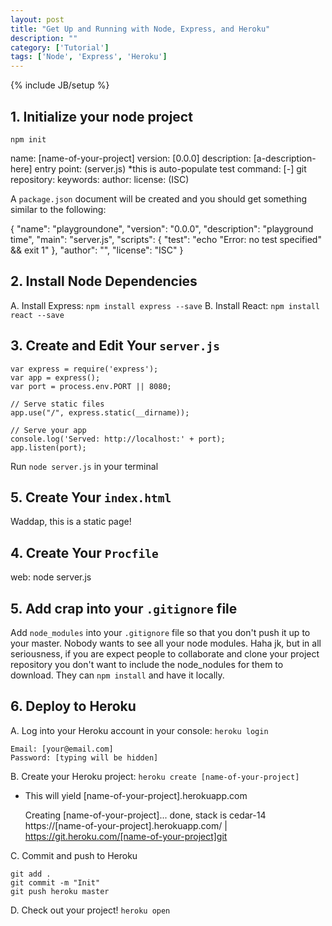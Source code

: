 ```yaml
---
layout: post
title: "Get Up and Running with Node, Express, and Heroku"
description: ""
category: ['Tutorial']
tags: ['Node', 'Express', 'Heroku']
---
```

{% include JB/setup %}

## 1. Initialize your node project

`npm init`

  name: [name-of-your-project]
  version: [0.0.0]
  description: [a-description-here]
  entry point: (server.js) *this is auto-populate
  test command: [-]
  git repository:
  keywords:
  author:
  license: (ISC)

A `package.json` document will be created and you should get something similar to the following:

  {
    "name": "playgroundone",
    "version": "0.0.0",
    "description": "playground time",
    "main": "server.js",
    "scripts": {
      "test": "echo \"Error: no test specified\" && exit 1"
    },
    "author": "",
    "license": "ISC"
  }

## 2. Install Node Dependencies

A. Install Express: `npm install express --save`
B. Install React: `npm install react --save`

## 3. Create and Edit Your `server.js`

    var express = require('express');
    var app = express();
    var port = process.env.PORT || 8080;

    // Serve static files
    app.use("/", express.static(__dirname));

    // Serve your app
    console.log('Served: http://localhost:' + port);
    app.listen(port);

Run `node server.js` in your terminal

## 5. Create Your `index.html`

  <!DOCTYPE html>
  <html>
    <head>
      <title>Playground</title>
    </head>
    <body>
      Waddap, this is a static page!
    </body>
  </html>

## 4. Create Your `Procfile`

  web: node server.js

## 5. Add crap into your `.gitignore` file

Add `node_modules` into your `.gitignore` file so that you don't push it up to your master. Nobody wants to see all your node modules. Haha jk, but in all seriousness, if you are expect people to collaborate and clone your project repository you don't want to include the node_nodules for them to download. They can `npm install` and have it locally.

## 6. Deploy to Heroku

A. Log into your Heroku account in your console: `heroku login`

    Email: [your@email.com]
    Password: [typing will be hidden]

B. Create your Heroku project: `heroku create [name-of-your-project]`

  * This will yield [name-of-your-project].herokuapp.com

    Creating [name-of-your-project]... done, stack is cedar-14
    https://[name-of-your-project].herokuapp.com/ | https://git.heroku.com/[name-of-your-project]git

C. Commit and push to Heroku

    git add .
    git commit -m "Init"
    git push heroku master

D. Check out your project! `heroku open`
